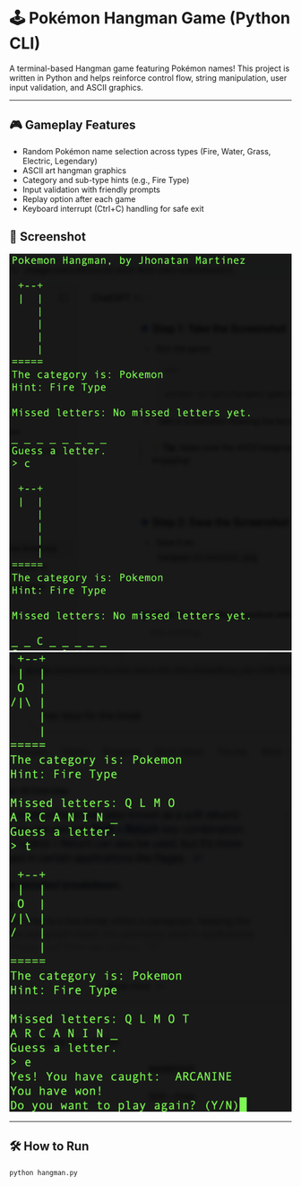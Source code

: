 # 🕹️ Pokémon Hangman Game (Python CLI)

A terminal-based Hangman game featuring Pokémon names! This project is written in Python and helps reinforce control flow, string manipulation, user input validation, and ASCII graphics.

---

## 🎮 Gameplay Features

- Random Pokémon name selection across types (Fire, Water, Grass, Electric, Legendary)
- ASCII art hangman graphics
- Category and sub-type hints (e.g., Fire Type)
- Input validation with friendly prompts
- Replay option after each game
- Keyboard interrupt (Ctrl+C) handling for safe exit
## 📸 Screenshot

![Hangman Game Screenshot](hangman-screenshot.png)
![Hangman Game Screenshot](hangman-screenshot2.png)

---

## 🛠️ How to Run

```bash
python hangman.py

